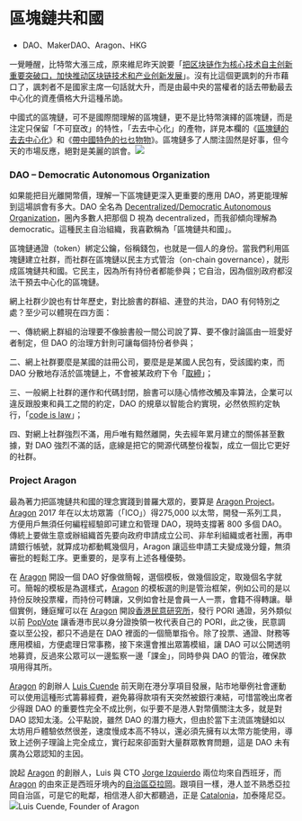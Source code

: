# 區塊鏈共和國



* DAO、MakerDAO、Aragon、HKG

一覺睡醒，比特幣大漲三成，原來維尼昨天說要「[把区块链作为核心技术自主创新重要突破口，加快推动区块链技术和产业创新发展](http://www.xinhuanet.com/politics/2019-10/25/c_1125153665.htm)」。沒有比這個更諷刺的升市藉口了，諷刺者不是國家主席一句話就大升，而是由最中央的當權者的話去帶動最去中心化的資產價格大升這種吊詭。

中國式的區塊鏈，可不是國際間理解的區塊鏈，更不是比特幣演繹的區塊鏈，而是注定只保留「不可竄改」的特性，「去去中心化」的產物，詳見本欄的《[區塊鏈的去去中心化](https://ckxpress.com/de-decentralization-of-blockchain/)》和《[帶中國特色的乜乜物物](https://ckxpress.com/the-chinese-way/)》。區塊鏈多了人關注固然是好事，但今天的市場反應，絕對是美麗的誤會。![](https://assets.matters.news/embed/0815a953-5359-4d14-9a27-88094488c7d4.png)

### DAO – Democratic Autonomous Organization

如果能把目光離開幣價，理解一下區塊鏈更深入更重要的應用 DAO，將更能理解到這場誤會有多大。DAO 全名為 [Decentralized/Democratic Autonomous Organization](https://en.wikipedia.org/wiki/Decentralized_autonomous_organization)，圈內多數人把那個 D 視為 decentralized，而我卻傾向理解為 democratic。這種民主自治組織，我喜歡稱為「區塊鏈共和國」。

區塊鏈通證（token）綁定公鑰，俗稱錢包，也就是一個人的身份。當我們利用區塊鏈建立社群，而社群在區塊鏈以民主方式管治（on-chain governance），就形成區塊鏈共和國。它民主，因為所有持份者都能參與；它自治，因為個別政府都沒法干預去中心化的區塊鏈。

網上社群少說也有廿年歷史，對比臉書的群組、連登的共治，DAO 有何特別之處？至少可以體現在四方面：

一、傳統網上群組的治理要不像臉書般一間公司說了算、要不像討論區由一班愛好者制定，但 DAO 的治理方針則可讓每個持份者參與；

二、網上社群要麼是某國的註冊公司，要麼是是某國人民包有，受該國約束，而 DAO 分散地存活於區塊鏈上，不會被某政府下令「[取締](https://www.hkcnews.com/event/70)」；

三、一般網上社群的運作和代碼封閉，臉書可以隨心情修改觸及率算法，企業可以違反跟股東和員工之間的約定，DAO 的規章以智能合約實現，必然依照約定執行，「[code is law](https://harvardmagazine.com/2000/01/code-is-law-html)」；

四、對網上社群強烈不滿，用戶唯有黯然離開，失去經年累月建立的關係甚至數據，對 DAO 強烈不滿的話，底線是把它的開源代碼整份複製，成立一個比它更好的社群。

### Project Aragon

最為著力把區塊鏈共和國的理念實踐到普羅大眾的，要算是 [Aragon Project](https://aragon.org/)。[Aragon](https://aragon.org/) 2017 年在以太坊眾籌（「ICO」）得275,000 以太幣，開發一系列工具，方便用戶無須任何編程經驗即可建立和管理 DAO，現時支撐著 800 多個 DAO。傳統上要做生意或辦組織首先要向政府申請成立公司、非牟利組織或者社團，再申請銀行帳號，就算成功都動輒幾個月，Aragon 讓這些申請工夫變成幾分鐘，無須審批的輕鬆工序。更重要的，是享有上述各種優勢。

在 [Aragon](https://aragon.org/) 開設一個 DAO 好像做簡報，選個模板，做幾個設定，取幾個名字就可。簡報的模板是為選樣式，[Aragon](https://aragon.org/) 的模板選的則是管治框架，例如公司的是以持份反映投票權，而持份可轉讓，又例如會社是會員一人一票，會籍不得轉讓。舉個實例，鍾庭耀可以在 [Aragon](https://aragon.org/) 開設[香港民意研究所](https://www.pori.hk/)，發行 PORI 通證，另外類似以前 [PopVote](https://popvote.hk/) 讓香港市民以身分證換領一枚代表自己的 PORI，此之後，民意調查以至公投，都只不過是在 DAO 裡面的一個簡單指令。除了投票、通證、財務等應用模組，方便處理日常事務，接下來還會推出眾籌模組，讓 DAO 可以公開透明地募資，反過來公眾可以一邊監察一邊「課金」，同時參與 DAO 的管治，確保款項用得其所。

[Aragon](https://aragon.org/) 的創辦人 [Luis Cuende](https://twitter.com/licuende) 前天剛在港分享項目發展，貼市地舉例社會運動可以使用這種形式籌募經費，避免募得款項有天突然被銀行凍結，可惜當晚出席者少得跟 DAO 的重要性完全不成比例，似乎要不是港人對幣價關注太多，就是對 DAO 認知太淺。公平點說，雖然 DAO 的潛力極大，但由於當下主流區塊鏈如以太坊用戶體驗依然很差，速度慢成本高不特以，還必須先擁有以太幣方能使用，導致上述例子理論上完全成立，實行起來卻面對大量群眾教育問題，這是 DAO 未有廣為公眾認知的主因。

說起 [Aragon](https://aragon.org/) 的創辦人，Luis 與 CTO [Jorge Izquierdo](https://twitter.com/izqui9) 兩位均來自西班牙，而 [Aragon](https://aragon.org/) 的由來正是西班牙境內的[自治區亞拉岡](https://en.wikipedia.org/wiki/Aragon)。跟項目一樣，港人並不熟悉亞拉岡自治區，可是它的毗鄰，相信港人卻大都聽過，正是 [Catalonia](https://en.wikipedia.org/wiki/Catalonia)，加泰隆尼亞。![](https://assets.matters.news/embed/f431f889-759c-473b-acfb-219e5ddbb334.jpeg)Luis Cuende, Founder of Aragon


